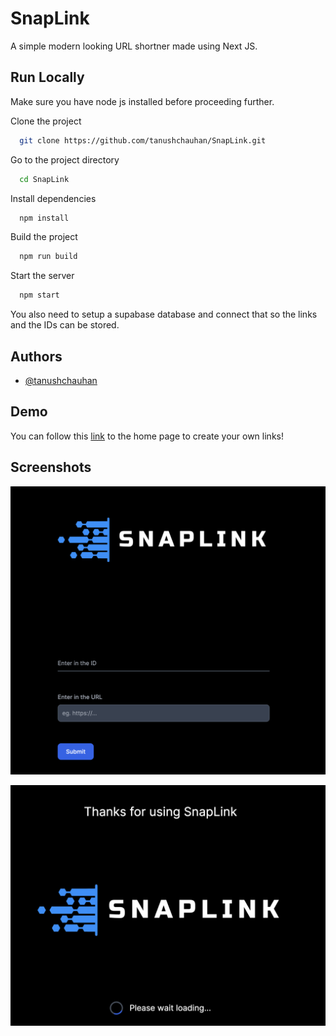 # SnapLink

A simple modern looking URL shortner made using Next JS.

## Run Locally

Make sure you have node js installed before proceeding further.

Clone the project

```bash
  git clone https://github.com/tanushchauhan/SnapLink.git
```

Go to the project directory

```bash
  cd SnapLink
```

Install dependencies

```bash
  npm install
```

Build the project

```bash
  npm run build
```

Start the server

```bash
  npm start
```

You also need to setup a supabase database and connect that so the links and the IDs can be stored.

## Authors

- [@tanushchauhan](https://github.com/tanushchauhan/)

## Demo

You can follow this [link](https://sl.tanushchauhan.com/) to the home page to create your own links!

## Screenshots

![App Screenshot](https://raw.githubusercontent.com/tanushchauhan/SnapLink/main/screenshots/1.png)

![App Screenshot](https://raw.githubusercontent.com/tanushchauhan/SnapLink/main/screenshots/2.png)
